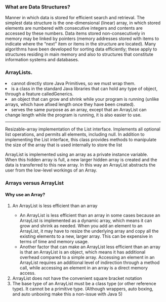 <h3>What are Data Structures?</h3>
<p>Manner in which data is stored for efficient search and retrieval. The simplest data structure is the one-dimensional (linear) array, in which stored elements are numbered with consecutive integers and contents are accessed by these numbers. Data items stored non-consecutively in memory may be linked by pointers (memory addresses stored with items to indicate where the “next” item or items in the structure are located). Many algorithms have been developed for sorting data efficiently; these apply to structures residing in main memory and also to structures that constitute information systems and databases.</p>  

<h3>ArrayLists.</h3>     
<li> cannot directly store Java Primitives, so we must wrap them.</li>    
<li> is a class in the standard Java libraries that can hold any type of object, through a feature calledGenerics. </li>    
<li> an object that can grow and shrink while your program is running (unlike arrays, which have afixed length once they have been created). </li>     
<li> serves the same purpose as an array, except that an ArrayList can change length while the program is running, it is also easier to use.  </li>   
<hr>
<p>Resizable-array implementation of the List interface. Implements all optional list operations, and permits all elements, including null. In addition to implementing the List interface, this class provides methods to manipulate the size of the array that is used internally to store the list</p>

<p>ArrayList is implemented using an array as a private instance variable. When this hidden array is full, a new larger hidden array is created and the data is transferred to this new array. In this way an ArrayList abstracts the user from the low-level workings of an Array.</p>

<h3>Arrays versus ArrayList</h3>
<h4>Why use an Array?</h4>
<ol>
  <li>An ArrayList is less efficient than an array</li>
  <ul>
      <li>An ArrayList is less efficient than an array in some cases because an ArrayList is implemented as a dynamic array, which means it can grow and shrink as needed. When you add an element to an ArrayList, it may have to resize the underlying array and copy all the existing elements to a new, larger array. This can be expensive in terms of time and memory usage.
      <li>Another factor that can make an ArrayList less efficient than an array is that an ArrayList is an object, which means it has additional overhead compared to a simple array. Accessing an element in an ArrayList requires an additional level of indirection through a method call, while accessing an element in an array is a direct memory access.
  </ul>        
  <li>ArrayList does not have the convenient square bracket notation</li>
<li>The base type of an ArrayList must be a class type (or other reference type). It cannot be a primitive type. (Although wrappers, auto boxing, and auto unboxing make this a non-issue with Java 5)</li>
  </ol>
